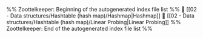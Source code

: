 %% Zoottelkeeper: Beginning of the autogenerated index file list  %%
📄 [[02 - Data structures/Hashtable (hash map)/Hashmap|Hashmap]]
📄 [[02 - Data structures/Hashtable (hash map)/Linear Probing|Linear Probing]]
%% Zoottelkeeper: End of the autogenerated index file list  %%
